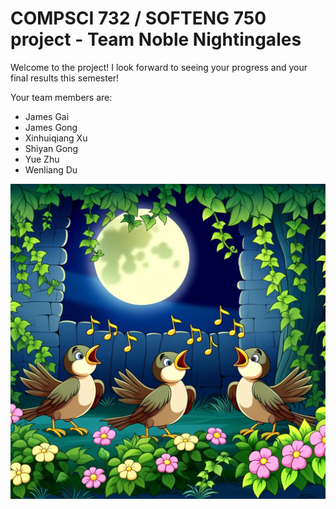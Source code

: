 # COMPSCI 732 / SOFTENG 750 project - Team Noble Nightingales

Welcome to the project! I look forward to seeing your progress and your final results this semester!

Your team members are:
- James Gai
- James Gong
- Xinhuiqiang Xu
- Shiyan Gong
- Yue Zhu
- Wenliang Du

![](./group-image/Noble%20Nightingales.webp)